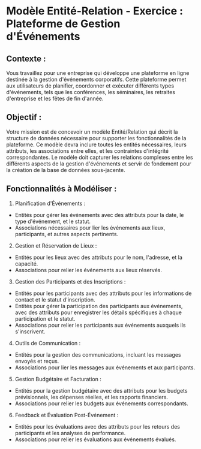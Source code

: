 # Modèle Entité-Relation - Exercice : Plateforme de Gestion d'Événements

## Contexte :

Vous travaillez pour une entreprise qui développe une plateforme en ligne destinée à la gestion d'événements
corporatifs. Cette plateforme permet aux utilisateurs de planifier, coordonner et exécuter différents types
d'événements, tels que les conférences, les séminaires, les retraites d'entreprise et les fêtes de fin d'année.

## Objectif :

Votre mission est de concevoir un modèle Entité/Relation qui décrit la structure de données nécessaire pour supporter
les fonctionnalités de la plateforme. Ce modèle devra inclure toutes les entités nécessaires, leurs attributs, les
associations entre elles, et les contraintes d'intégrité correspondantes. Le modèle doit capturer les relations
complexes entre les différents aspects de la gestion d'événements et servir de fondement pour la création de la base de
données sous-jacente.

## Fonctionnalités à Modéliser :

1. Planification d'Événements :

- Entités pour gérer les événements avec des attributs pour la date, le type d'événement, et le statut.
- Associations nécessaires pour lier les événements aux lieux, participants, et autres aspects pertinents.

2. Gestion et Réservation de Lieux :

- Entités pour les lieux avec des attributs pour le nom, l'adresse, et la capacité.
- Associations pour relier les événements aux lieux réservés.

3. Gestion des Participants et des Inscriptions :

- Entités pour les participants avec des attributs pour les informations de contact et le statut d'inscription.
- Entités pour gérer la participation des participants aux événements, avec des attributs pour enregistrer les détails
  spécifiques à chaque participation et le statut.
- Associations pour relier les participants aux événements auxquels ils s'inscrivent.

4. Outils de Communication :

- Entités pour la gestion des communications, incluant les messages envoyés et reçus.
- Associations pour lier les messages aux événements et aux participants.

5. Gestion Budgétaire et Facturation :

- Entités pour la gestion budgétaire avec des attributs pour les budgets prévisionnels, les dépenses réelles, et les
  rapports financiers.
- Associations pour relier les budgets aux événements correspondants.

6. Feedback et Évaluation Post-Événement :

- Entités pour les évaluations avec des attributs pour les retours des participants et les analyses de performance.
- Associations pour relier les évaluations aux événements évalués.
